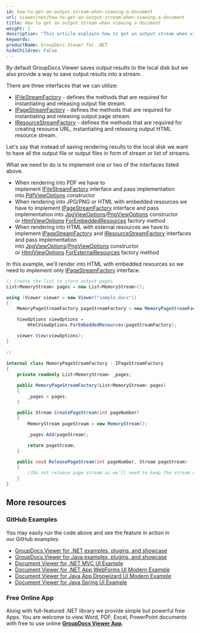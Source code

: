 ```yaml
---
id: how-to-get-an-output-stream-when-viewing-a-document
url: viewer/net/how-to-get-an-output-stream-when-viewing-a-document
title: How to get an output stream when viewing a document
weight: 1
description: "This article explains how to get an output stream when viewing a document with GroupDocs.Viewer within your .NET applications."
keywords: 
productName: GroupDocs.Viewer for .NET
hideChildren: False
---
```

By default GroupDocs.Viewer saves output results to the local disk but we also provide a way to save output results into a stream. 

There are three interfaces that we can utilize:

*   [IFileStreamFactory](https://apireference.groupdocs.com/net/viewer/groupdocs.viewer.interfaces/ifilestreamfactory) - defines the methods that are required for instantiating and releasing output file stream.
*   [IPageStreamFactory](https://apireference.groupdocs.com/net/viewer/groupdocs.viewer.interfaces/ipagestreamfactory) - defines the methods that are required for instantiating and releasing output page stream.
*   [IResourceStreamFactory](https://apireference.groupdocs.com/net/viewer/groupdocs.viewer.interfaces/iresourcestreamfactory) - defines the methods that are required for creating resource URL, instantiating and releasing output HTML resource stream.

Let's say that instead of saving rendering results to the local disk we want to have all the output file or output files in form of stream or list of streams.

What we need to do is to implement one or two of the interfaces listed above. 

*   When rendering into PDF we have to implement [IFileStreamFactory](https://apireference.groupdocs.com/net/viewer/groupdocs.viewer.interfaces/ifilestreamfactory) interface and pass implementation into [PdfViewOptions](https://apireference.groupdocs.com/net/viewer/groupdocs.viewer.options/pdfviewoptions) constructor
*   When rendering into JPG/PNG or HTML with embedded resources we have to implement [IPageStreamFactory](https://apireference.groupdocs.com/net/viewer/groupdocs.viewer.interfaces/ipagestreamfactory) interface and pass implementation into [JpgViewOptions](https://apireference.groupdocs.com/net/viewer/groupdocs.viewer.options/jpgviewoptions)/[PngViewOptions](https://apireference.groupdocs.com/net/viewer/groupdocs.viewer.options/pngviewoptions) constructor or [HtmlViewOptions](https://apireference.groupdocs.com/net/viewer/groupdocs.viewer.options/htmlviewoptions) [ForEmbeddedResources](https://apireference.groupdocs.com/net/viewer/groupdocs.viewer.options.htmlviewoptions/forembeddedresources/methods/3) factory method
*   When rendering into HTML with external resources we have to implement [IPageStreamFactory](https://apireference.groupdocs.com/net/viewer/groupdocs.viewer.interfaces/ipagestreamfactory) and [IResourceStreamFactory](https://apireference.groupdocs.com/net/viewer/groupdocs.viewer.interfaces/iresourcestreamfactory) interfaces and pass implementation into [JpgViewOptions](https://apireference.groupdocs.com/net/viewer/groupdocs.viewer.options/jpgviewoptions)/[PngViewOptions](https://apireference.groupdocs.com/net/viewer/groupdocs.viewer.options/pngviewoptions) constructor or [HtmlViewOptions](https://apireference.groupdocs.com/net/viewer/groupdocs.viewer.options/htmlviewoptions) [ForExternalResources](https://apireference.groupdocs.com/net/viewer/groupdocs.viewer.options.htmlviewoptions/forexternalresources/methods/3) factory method

In this example, we'll render into HTML with embedded resources so we need to implement only [IPageStreamFactory](https://apireference.groupdocs.com/net/viewer/groupdocs.viewer.interfaces/ipagestreamfactory) interface.

```csharp
// Create the list to store output pages
List<MemoryStream> pages = new List<MemoryStream>();

using (Viewer viewer = new Viewer("sample.docx"))
{
    MemoryPageStreamFactory pageStreamFactory = new MemoryPageStreamFactory(pages);

    ViewOptions viewOptions =
        HtmlViewOptions.ForEmbeddedResources(pageStreamFactory);

    viewer.View(viewOptions);
}
 
// 
 
internal class MemoryPageStreamFactory : IPageStreamFactory
{
    private readonly List<MemoryStream> _pages;

    public MemoryPageStreamFactory(List<MemoryStream> pages)
    {
        _pages = pages;
    }

    public Stream CreatePageStream(int pageNumber)
    {
        MemoryStream pageStream = new MemoryStream();

        _pages.Add(pageStream);

        return pageStream;
    }

    public void ReleasePageStream(int pageNumber, Stream pageStream)
    {
        //Do not release page stream as we'll need to keep the stream open
    }
}
```

## More resources
### GitHub Examples
You may easily run the code above and see the feature in action in our GitHub examples:
*   [GroupDocs.Viewer for .NET examples, plugins, and showcase](https://github.com/groupdocs-viewer/GroupDocs.Viewer-for-.NET)    
*   [GroupDocs.Viewer for Java examples, plugins, and showcase](https://github.com/groupdocs-viewer/GroupDocs.Viewer-for-Java)    
*   [Document Viewer for .NET MVC UI Example](https://github.com/groupdocs-viewer/GroupDocs.Viewer-for-.NET-MVC)     
*   [Document Viewer for .NET App WebForms UI Modern Example](https://github.com/groupdocs-viewer/GroupDocs.Viewer-for-.NET-WebForms)    
*   [Document Viewer for Java App Dropwizard UI Modern Example](https://github.com/groupdocs-viewer/GroupDocs.Viewer-for-Java-Dropwizard)    
*   [Document Viewer for Java Spring UI Example](https://github.com/groupdocs-viewer/GroupDocs.Viewer-for-Java-Spring)

### Free Online App
Along with full-featured .NET library we provide simple but powerful free Apps.
You are welcome to view Word, PDF, Excel, PowerPoint documents with free to use online **[GroupDocs Viewer App](https://products.groupdocs.app/viewer)**.
